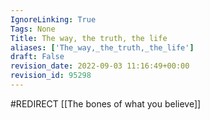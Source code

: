 ```yaml
---
IgnoreLinking: True
Tags: None
Title: The way, the truth, the life
aliases: ['The_way,_the_truth,_the_life']
draft: False
revision_date: 2022-09-03 11:16:49+00:00
revision_id: 95298
---
```


#REDIRECT [[The bones of what you believe]]